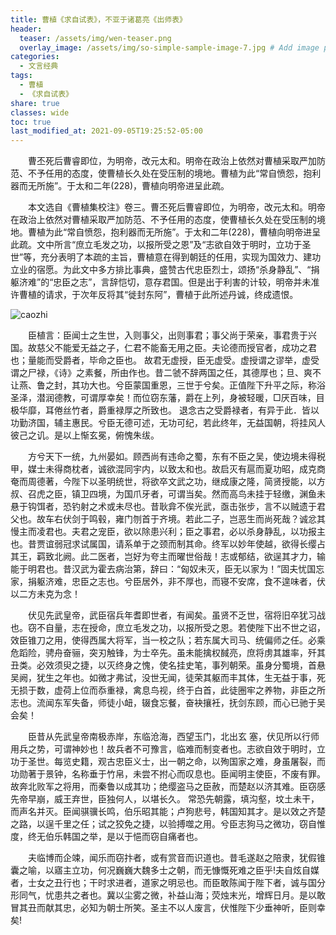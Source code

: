 ```yaml
---
title: 曹植《求自试表》，不亚于诸葛亮《出师表》
header:
  teaser: /assets/img/wen-teaser.png
  overlay_image: /assets/img/so-simple-sample-image-7.jpg # Add image post (optional)
categories:
  - 文言经典
tags: 
  - 曹植
  - 《求自试表》
share: true
classes: wide
toc: true
last_modified_at: 2021-09-05T19:25:52-05:00
---
```


&emsp;&emsp;曹丕死后曹睿即位，为明帝，改元太和。明帝在政治上依然对曹植采取严加防范、不予任用的态度，使曹植长久处在受压制的境地。曹植为此“常自愤怨，抱利器而无所施”。于太和二年(228)，曹植向明帝进呈此疏。

&emsp;&emsp;本文选自《曹植集校注》卷三。曹丕死后曹睿即位，为明帝，改元太和。明帝在政治上依然对曹植采取严加防范、不予任用的态度，使曹植长久处在受压制的境地。曹植为此“常自愤怨，抱利器而无所施”。于太和二年(228)，曹植向明帝进呈此疏。文中所言“庶立毛发之功，以报所受之恩”及“志欲自效于明时，立功于圣世”等，充分表明了本疏的主旨，曹植意在得到朝廷的任用，实现为国效力、建功立业的宿愿。为此文中多方排比事典，盛赞古代忠臣烈士，颂扬“杀身静乱”、“捐躯济难”的“忠臣之志”，言辞恺切，意存君国。但是出于利害的计较，明帝并未准许曹植的请求，于次年反将其“徙封东阿”，曹植于此所述丹诚，终成遗恨。

![caozhi](https://cdn.jsdelivr.net/gh/kewtgh/PicSunflowers@main/img/caozhi.webp)

&emsp;&emsp;臣植言：臣闻士之生世，入则事父，出则事君；事父尚于荣亲，事君贵于兴国。故慈父不能爱无益之子，仁君不能畜无用之臣。夫论德而授官者，成功之君也；量能而受爵者，毕命之臣也。  故君无虚授，臣无虚受。虚授谓之谬举，虚受谓之尸禄，《诗》之素餐，所由作也。昔二虢不辞两国之任，其德厚也；旦、爽不让燕、鲁之封，其功大也。兮臣蒙国重恩，三世于兮矣。正值陛下升平之际，称浴圣泽，潜润德教，可谓厚幸矣！而位窃东藩，爵在上列，身被轻暖，□厌百味，目极华靡，耳倦丝竹者，爵重禄厚之所致也。  退念古之受爵禄者，有异于此．皆以功勤济国，辅主惠民。兮臣无德可述，无功可纪，若此终年，无益国朝，将挂风人彼己之讥。是以上惭玄冕，俯愧朱绂。

&emsp;&emsp;方兮天下一统，九州晏如。顾西尚有违命之蜀，东有不臣之吴，使边境未得税甲，媒士未得商枕者，诚欲混同宇内，以致太和也。故启灭有扈而夏功昭，成克商奄而周德著，今陛下以圣明统世，将欲卒文武之功，继成康之隆，简贤授能，以方叔、召虎之臣，镇卫四境，为国爪牙者，可谓当矣。然而高鸟未挂于轻缴，渊鱼未悬于钩饵者，恐钓射之术或未尽也。昔耿弇不俟光武，亟击张步，言不以贼遗于君父也。故车右伏剑于鸣毂，雍门刎首于齐境。若此二子，岂恶生而尚死哉？诚忿其慢主而凌君也。夫君之宠臣，欲以除患兴利；臣之事君，必以杀身静乱，以功报主也。昔贾谊弱冠求试属国，请系单于之颈而制其命。终军以妙年使越，欲得长缨占其王，羁致北阙。此二医者，岂好为夸主而曜世俗哉！志或郁结，欲逞其才力，输能于明君也。昔汉武为霍去病治第，辞曰：“匈奴未灭，臣无以家为！”固夫忧国忘家，捐躯济难，忠臣之志也。兮臣居外，非不厚也，而寝不安席，食不遑味者，伏以二方未克为念！

&emsp;&emsp;伏见先武皇帝，武臣宿兵年耆即世者，有闻矣。虽贤不乏世，宿将旧卒犹习战也。窃不自量，志在授命，庶立毛发之功，以报所受之恩。若使陛下出不世之诏，效臣锥刀之用，使得西属大将军，当一校之队；若东属大司马、统偏师之任。必乘危蹈险，骋舟奋骊，突刃触锋，为士卒先。虽未能擒权馘亮，庶将虏其雄率，歼其丑类。必效须臾之捷，以灭终身之愧，使名挂史笔，事列朝荣。虽身分蜀境，首悬吴阙，犹生之年也。如微才弗试，没世无闻，徒荣其躯而丰其体，生无益于事，死无损于数，虚荷上位而忝重禄，禽息鸟视，终于白首，此徒圈牢之养物，非臣之所志也。流闻东军失备，师徒小衄，辍食忘餐，奋袂攘衽，抚剑东顾，而心已驰于吴会矣！

&emsp;&emsp;臣昔从先武皇帝南极赤岸，东临沧海，西望玉门，北出玄	塞，伏见所以行师用兵之势，可谓神妙也！故兵者不可豫言，临难而制变者也。志欲自效于明时，立功于圣世。每览史籍，观古忠臣义士，出一朝之命，以殉国家之难，身虽屠裂，而功勋著于景钟，名称垂于竹帛，未尝不拊心而叹息也。臣闻明主使臣，不废有罪。故奔北败军之将用，而秦鲁以成其功；绝缨盗马之臣赦，而楚赵以济其难。臣窃感先帝早崩，威王弃世，臣独何人，以堪长久。  常恐先朝露，填沟壑，坟土未干，而声名并灭。臣闻骐骥长鸣，伯乐昭其能；卢狗悲号，韩国知其才。是以效之齐楚之路，以逞千里之任；试之狡免之捷，以验搏噬之用。兮臣志狗马之微功，窃自惟度，终无伯乐韩国之举，是以于悒而窃自痛者也。

&emsp;&emsp;夫临博而企竦，闻乐而窃抃者，或有赏音而识道也。昔毛遂赵之陪隶，犹假锥囊之喻，以寤主立功，何况巍巍大魏多士之朝，而无慷慨死难之臣乎!夫自炫自媒者，士女之丑行也；干时求进者，道家之明忌也。而臣敢陈闻于陛下者，诚与国分形同气，忧患共之者也。冀以尘雾之微，补益山海；荧烛末光，增辉日月。是以敢冒其丑而献其忠，必知为朝士所笑。圣主不以人废言，伏惟陛下少垂神听，臣则幸矣!

